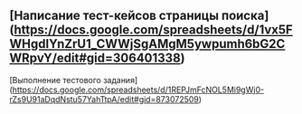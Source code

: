 [Написание тест-кейсов страницы поиска] (https://docs.google.com/spreadsheets/d/1vx5FWHgdlYnZrU1_CWWjSgAMgM5ywpumh6bG2CWRpvY/edit#gid=306401338)
---
[Выполнение тестового задания] (https://docs.google.com/spreadsheets/d/1REPJmFcNOL5Mi9gWj0-rZs9U91aDqdNstu57YahTtpA/edit#gid=873072509)
